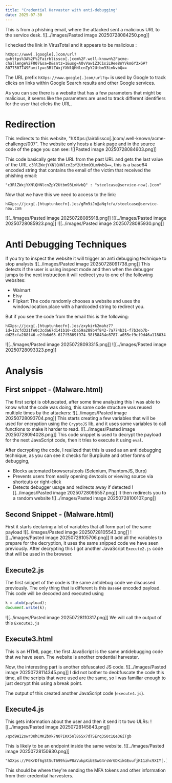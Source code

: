 ```yaml
---
title: "Credential Harvaster with anti-debugging"
date: 2025-07-30
---
```


This is from a phishing email, where the attacked sent a malicious URL to the service desk.
![[../images/Pasted image 20250728084250.png]]

I checked the link in VirusTotal and it appears to be malicious : 

```
hXXps://www[.]google[.]com/url?q=https%3A%2F%2Fairblissco[.]com%2F.well-known%2Facme-challenge%2F007&sa=D&sntz=1&usg=AOvVaw1Z3C1siL9ee8nYVkm6Y3xG#?8077507749Family=c3RlZWxjYXNlQHNlcnZpY2Utbm93LmNvbQ==
```

The URL prefix `hXXps://www.google[.]com/url?q=` is used by Google to track clicks on links within Google Search results and other Google services.

As you can see there is a website that has a few parameters that might be malicious, it seems like the parameters are used to track different identifiers for the user that clicks the URL.
# Redirection
This redirects to this website, "hXXps://airblissco[.]com/.well-known/acme-challenge/007". The website only hosts a blank page and in the source code of the page you can see:
![[Pasted image 20250728084603.png]]

This code basically gets the URL from the past URL and gets the last value of the URL `c3RlZWxjYXNlQHNlcnZpY2Utbm93LmNvbQ==`, this is a base64 encoded string that contains the email of the victim that received the phishing email:
```
"c3RlZWxjYXNlQHNlcnZpY2Utbm93LmNvbQ" : "steelcase@service-now[.]com"
```

Now that we have this we need to access to the link: 
```
hXXps://jcxg[.]htuptunkecfn[.]es/gFm9iJn@aNqfcfa/steelcase@service-now.com
```

![[../images/Pasted image 20250728085918.png]]
![[../images/Pasted image 20250728085923.png]]
![[../images/Pasted image 20250728085930.png]]
# Anti Debugging Techniques
If you try to inspect the website it will trigger an anti debugging technique to stop analysts
![[../images/Pasted image 20250728091738.png]]
This detects if the user is using inspect mode and then when the debugger jumps to the next instruction it will redirect you to one of the following websites:
- Walmart
- Etsy
- Flipkart
The code randomly chooses a website and uses the window.location.place with a hardcoded string to redirect you.

But if you see the code from the email this is the following:
```
hXXps://jcxg[.]htuptunkecfn[.]es/zxykirk2mahz7?id=12cfd321fe0c3cda67d141b10-cba59a289b4f842-7a774b31-f7b3eb7b-dd25cfa208f46-e2fb6d65-617f5869f974-98f58434e8787-a055ef9cf9d46a118034
```

![[../images/Pasted image 20250728093315.png]]
![[../images/Pasted image 20250728093323.png]]
# Analysis
## First snippet - (Malware.html)
The first script is obfuscated, after some time analyzing this I was able to know what the code was doing, this same code structure was reused multiple times by the attackers:
![[../images/Pasted image 20250728093704.png]]
This starts creating a few variables that will be used for encryption using the `CryptoJS` lib, and it uses some variables to call functions to make it harder to read.
![[../images/Pasted image 20250728094028.png]]
This code snippet is used to decrypt the payload for the next JavaScript code, then it tries to execute it using `eval`.

After decrypting the code, I realized that this is used as an anti debugging technique, as you can see it checks for BurpSuite and other forms of debugging,
- Blocks automated browsers/tools (Selenium, PhantomJS, Burp)
- Prevents users from easily opening devtools or viewing source via shortcuts or right-click
- Detects debugger usage and redirects away if detected
![[../images/Pasted image 20250728095557.png]]
It then redirects you to a random website
![[../images/Pasted image 20250728100107.png]]
## Second Snippet - (Malware.html)
First it starts declaring a lot of variables that all form part of the same payload
![[../images/Pasted image 20250728105543.png]]
![[../images/Pasted image 20250728105706.png]]
It add all the variables to prepare for the decryption, it uses the same snipped code we have seen previously. After decrypting this I got another JavaScript `Execute2.js` code that will be used in the browser.
## Execute2.js
The first snippet of the code is the same antidebug code we discussed previously. The only thing that is different is this `Base64` encoded payload. This code will be decoded and executed using 

```javascript
k = atob(payload);
document.write(k);
```

![[../images/Pasted image 20250728110317.png]]
We will call the output of this `Execute3.js`
## Execute3.html
This is an HTML page, the first JavaScript is the same antidebugging code that we have seen.
The website is another credential harvester.

Now, the interesting part is another obfuscated JS code.
![[../images/Pasted image 20250728114345.png]]
I did not bother to deobfuscate the code this time, all the scripts that were used are the same, so I was familiar enough to just decrypt this using a break point.

The output of this created another JavaScript code (`execute4.js`).
## Execute4.js
This gets information about the user and then it send it to two ULRs:
![[../images/Pasted image 20250728145843.png]]

```text
/qxd9WI2swr3KhCMK2bXk7NO7IKX5nl86Sx7dTSErq3S0c1Qe36iTgb
```

This is likely to be an endpoint inside the same website.
![[../images/Pasted image 20250728150930.png]]

```text
"hXXps://P6KrDf6gStSuT699hiwP8aVukpXibESwG4rsWrGDKikGEuufjK11zhc9XIY[.]hogardeguro[.]es/XiWHxInWxYzLJABzSLgHlSNYHYBPSHEMDZNXQKMOFVPKEZXQMWGKWSOLQFEX"
```

This should be where they're sending the MFA tokens and other information from their credential harvesters. 
